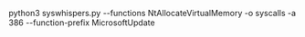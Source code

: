 python3 syswhispers.py --functions NtAllocateVirtualMemory -o syscalls  -a 386 --function-prefix MicrosoftUpdate